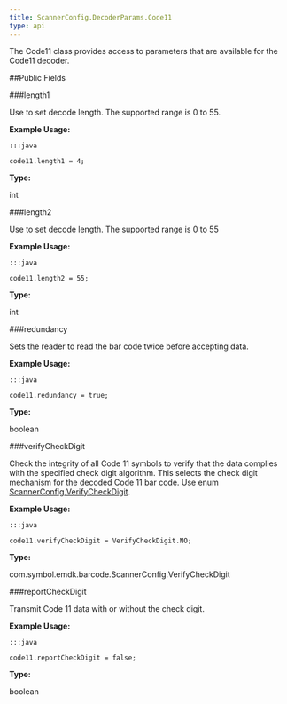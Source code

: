 ```yaml
---
title: ScannerConfig.DecoderParams.Code11
type: api
---
```



The Code11 class provides access to parameters that are available for
 the Code11 decoder.

##Public Fields

###length1

Use to set decode length. The supported range is 0 to 55.
 
 

**Example Usage:**
	
	:::java
	
	code11.length1 = 4;
	


**Type:**

int

###length2

Use to set decode length. The supported range is 0 to 55
 
 

**Example Usage:**
	
	:::java
	
	code11.length2 = 55;
	


**Type:**

int

###redundancy

Sets the reader to read the bar code twice before accepting data.
 
 

**Example Usage:**
	
	:::java
	
	code11.redundancy = true;
	


**Type:**

boolean

###verifyCheckDigit

Check the integrity of all Code 11 symbols to verify that the
 data complies with the specified check digit algorithm. This
 selects the check digit mechanism for the decoded Code 11 bar
 code. Use enum [ ScannerConfig.VerifyCheckDigit](../ScannerConfig-VerifyCheckDigit).
 
 

**Example Usage:**
	
	:::java
	
	code11.verifyCheckDigit = VerifyCheckDigit.NO;
	


**Type:**

com.symbol.emdk.barcode.ScannerConfig.VerifyCheckDigit

###reportCheckDigit

Transmit Code 11 data with or without the check digit.
 
 

**Example Usage:**
	
	:::java
	
	code11.reportCheckDigit = false;
	


**Type:**

boolean

